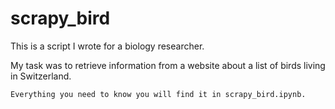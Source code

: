# scrapy_bird
This is a script I wrote for a biology researcher. 

  My task was to retrieve information from a website about a list of birds living in Switzerland.

    Everything you need to know you will find it in scrapy_bird.ipynb.

